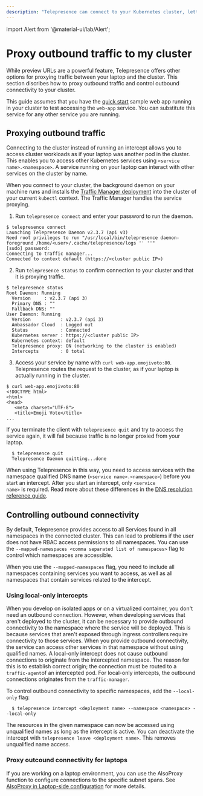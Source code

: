 ```yaml
---
description: "Telepresence can connect to your Kubernetes cluster, letting you access cluster services as if your laptop was another pod in the cluster."
---
```


import Alert from '@material-ui/lab/Alert';

# Proxy outbound traffic to my cluster

While preview URLs are a powerful feature, Telepresence offers other options for proxying traffic between your laptop and the cluster. This section discribes how to proxy outbound traffic and control outbound connectivity to your cluster.

<Alert severity="info"> This guide assumes that you have the <a href="../../quick-start/demo-node/">quick start</a> sample web app running in your cluster to test accessing the <code>web-app</code> service. You can substitute this service for any other service you are running.</Alert>

## Proxying outbound traffic

Connecting to the cluster instead of running an intercept allows you to access cluster workloads as if your laptop was another pod in the cluster. This enables you to access other Kubernetes services using `<service name>.<namespace>`. A service running on your laptop can interact with other services on the cluster by name.

When you connect to your cluster, the background daemon on your machine runs and installs the [Traffic Manager deployment](../../reference/architecture/) into the cluster of your current `kubectl` context.  The Traffic Manager handles the service proxying.

1. Run `telepresence connect` and enter your password to run the daemon.

  ```
  $ telepresence connect
  Launching Telepresence Daemon v2.3.7 (api v3)
  Need root privileges to run "/usr/local/bin/telepresence daemon-foreground /home/<user>/.cache/telepresence/logs '' ''"
  [sudo] password:
  Connecting to traffic manager...
  Connected to context default (https://<cluster public IP>)
  ```

2. Run `telepresence status` to confirm connection to your cluster and that it is proxying traffic.

  ```
  $ telepresence status
  Root Daemon: Running
    Version     : v2.3.7 (api 3)
    Primary DNS : ""
    Fallback DNS: ""
  User Daemon: Running
    Version           : v2.3.7 (api 3)
    Ambassador Cloud  : Logged out
    Status            : Connected
    Kubernetes server : https://<cluster public IP>
    Kubernetes context: default
    Telepresence proxy: ON (networking to the cluster is enabled)
    Intercepts        : 0 total
  ```

3. Access your service by name with `curl web-app.emojivoto:80`. Telepresence routes the request to the cluster, as if your laptop is actually running in the cluster.

  ```
  $ curl web-app.emojivoto:80
  <!DOCTYPE html>
  <html>
  <head>
     <meta charset="UTF-8">
     <title>Emoji Vote</title>
  ...
  ```

If you terminate the client with `telepresence quit` and try to access the service again, it will fail because traffic is no longer proxied from your laptop.

  ```
    $ telepresence quit
    Telepresence Daemon quitting...done
  ```  

<Alert severity="info">When using Telepresence in this way, you need to access services with the namespace qualified DNS name (<code>&lt;service name&gt;.&lt;namespace&gt;</code>) before you start an intercept. After you start an intercept, only  <code>&lt;service name&gt;</code> is required. Read more about these differences in the  <a href="../../quick-start/demo-node/">DNS resolution reference guide</a>.</Alert>

## Controlling outbound connectivity

By default, Telepresence provides access to all Services found in all namespaces in the connected cluster. This can lead to problems if the user does not have RBAC access permissions to all namespaces. You can use the `--mapped-namespaces <comma separated list of namespaces>` flag to control which namespaces are accessible.

When you use the `--mapped-namespaces` flag, you need to include all namespaces containing services you want to access, as well as all namespaces that contain services related to the intercept.

### Using local-only intercepts

When you develop on isolated apps or on a virtualized container, you don't need an outbound connection. However, when developing services that aren't deployed to the cluster, it can be necessary to provide outbound connectivity to the namespace where the service will be deployed. This is because services that aren't exposed through ingress controllers require connectivity to those services. When you provide outbound connectivity, the service can access other services in that namespace without using qualified names. A local-only intercept does not cause outbound connections to originate from the intercepted namespace. The reason for this is to establish correct origin; the connection must be routed to a `traffic-agent`of an intercepted pod. For local-only intercepts, the outbound connections originates from the `traffic-manager`.

To control outbound connectivity to specific namespaces, add the `--local-only` flag:

  ```
    $ telepresence intercept <deployment name> --namespace <namespace> --local-only
  ```
The resources in the given namespace can now be accessed using unqualified names as long as the intercept is active. 
You can deactivate the intercept with `telepresence leave <deployment name>`. This removes unqualified name access.

### Proxy outcound connectivity for laptops

If you are working on a laptop environment, you can use the AlsoProxy function to configure connections to the specific subnet spans. See [AlsoProxy in Laptop-side configuration](../../reference/config/#alsoproxy) for more details.